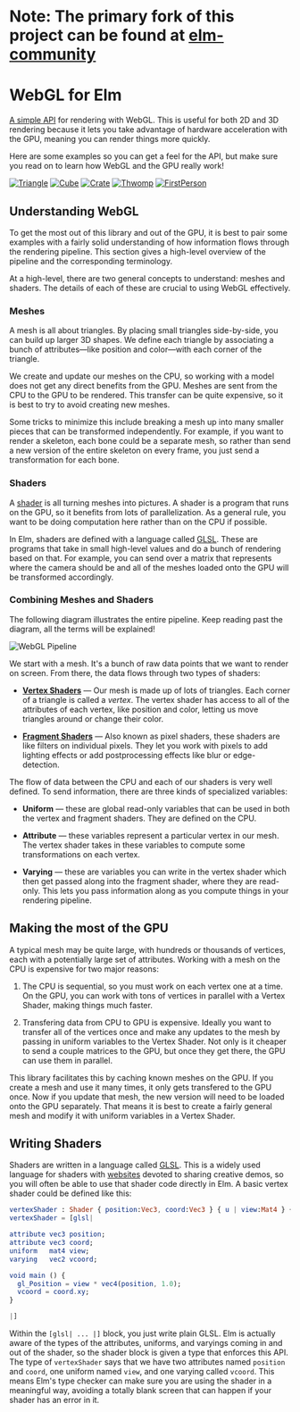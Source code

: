 # Note: The primary fork of this project can be found at [elm-community](https://github.com/elm-community/webgl)

# WebGL for Elm

[A simple API](http://package.elm-lang.org/packages/johnpmayer/elm-webgl/latest/WebGL)
for rendering with WebGL. This is useful for both 2D and 3D
rendering because it lets you take advantage of hardware acceleration with the
GPU, meaning you can render things more quickly.

Here are some examples so you can get a feel for the API, but make sure you
read on to learn how WebGL and the GPU really work!

[![Triangle](http://elm-lang.org/screenshot/WebGL/Triangle.jpg)](http://elm-lang.org/examples/triangle)
[![Cube](http://elm-lang.org/screenshot/WebGL/Cube.jpg)](http://elm-lang.org/examples/cube)
[![Crate](http://elm-lang.org/screenshot/WebGL/Crate.jpg)](http://elm-lang.org/examples/crate)
[![Thwomp](http://elm-lang.org/screenshot/WebGL/Thwomp.jpg)](http://elm-lang.org/examples/thwomp)
[![FirstPerson](http://elm-lang.org/screenshot/WebGL/FirstPerson.jpg)](http://elm-lang.org/examples/first-person)


## Understanding WebGL

To get the most out of this library and out of the GPU, it is best to pair some
examples with a fairly solid understanding of how information flows through the
rendering pipeline. This section gives a high-level overview of the pipeline
and the corresponding terminology.

At a high-level, there are two general concepts to understand: meshes and
shaders. The details of each of these are crucial to using WebGL effectively.

### Meshes

A mesh is all about triangles. By placing small triangles side-by-side, you can
build up larger 3D shapes. We define each triangle by associating a bunch of
attributes&mdash;like position and color&mdash;with each corner of the triangle.

We create and update our meshes on the CPU, so working with a model does not get
any direct benefits from the GPU. Meshes are sent from the CPU to the GPU to be
rendered. This transfer can be quite expensive, so it is best to try to avoid
creating new meshes.

Some tricks to minimize this include breaking a mesh up into many smaller
pieces that can be transformed independently. For example, if you want to
render a skeleton, each bone could be a separate mesh, so rather than send
a new version of the entire skeleton on every frame, you just send a
transformation for each bone.

### Shaders

A [shader](http://en.wikipedia.org/wiki/Shader) is all turning meshes into
pictures. A shader is a program that runs on the GPU, so it benefits from
lots of parallelization. As a general rule, you want to be doing computation
here rather than on the CPU if possible.

In Elm, shaders are defined with a language called
[GLSL](http://en.wikipedia.org/wiki/OpenGL_Shading_Language). These are programs
that take in small high-level values and do a bunch of rendering based on that.
For example, you can send over a matrix that represents where the camera should
be and all of the meshes loaded onto the GPU will be transformed accordingly.

### Combining Meshes and Shaders

The following diagram illustrates the entire pipeline. Keep reading past the
diagram, all the terms will be explained!

![WebGL Pipeline](https://raw.githubusercontent.com/johnpmayer/elm-webgl/master/pipeline.png)

We start with a mesh. It's a bunch of raw data points that we want to render on
screen. From there, the data flows through two types of shaders:

 * [**Vertex Shaders**](http://en.wikipedia.org/wiki/Shader#Vertex_shaders) &mdash;
   Our mesh is made up of lots of triangles. Each corner of a triangle is called a
   *vertex*. The vertex shader has access to all of the attributes of each vertex,
   like position and color, letting us move triangles around or change their color.

 * [**Fragment Shaders**](http://en.wikipedia.org/wiki/Shader#Pixel_shaders) &mdash;
   Also known as pixel shaders, these shaders are like filters on individual
   pixels. They let you work with pixels to add lighting effects or add
   postprocessing effects like blur or edge-detection.

The flow of data between the CPU and each of our shaders is very well defined.
To send information, there are three kinds of specialized variables:

 * **Uniform** &mdash; these are global read-only variables that can be used
   in both the vertex and fragment shaders. They are defined on the CPU.

 * **Attribute** &mdash; these variables represent a particular vertex in our
   mesh. The vertex shader takes in these variables to compute some
   transformations on each vertex.

 * **Varying** &mdash; these are variables you can write in the vertex shader
   which then get passed along into the fragment shader, where they are
   read-only. This lets you pass information along as you compute things in
   your rendering pipeline.

## Making the most of the GPU

A typical mesh may be quite large, with hundreds or thousands of vertices, each
with a potentially large set of attributes. Working with a mesh on the CPU is
expensive for two major reasons:

  1. The CPU is sequential, so you must work on each vertex one at a time.
     On the GPU, you can work with tons of vertices in parallel with a Vertex
     Shader, making things much faster.

  2. Transfering data from CPU to GPU is expensive. Ideally you want to transfer
     all of the vertices once and make any updates to the mesh by passing in
     uniform variables to the Vertex Shader. Not only is it cheaper to send a
     couple matrices to the GPU, but once they get there, the GPU can use them
     in parallel.

This library facilitates this by caching known meshes on the GPU. If you create
a mesh and use it many times, it only gets transfered to the GPU once. Now if
you update that mesh, the new version will need to be loaded onto the GPU
separately. That means it is best to create a fairly general mesh and modify it
with uniform variables in a Vertex Shader.

## Writing Shaders

Shaders are written in a language called
[GLSL](http://en.wikipedia.org/wiki/OpenGL_Shading_Language). This is a widely
used language for shaders with [websites](https://www.shadertoy.com) devoted
to sharing creative demos, so you will often be able to use that shader
code directly in Elm. A basic vertex shader could be defined like this:

```elm
vertexShader : Shader { position:Vec3, coord:Vec3 } { u | view:Mat4 } { vcoord:Vec2 }
vertexShader = [glsl|

attribute vec3 position;
attribute vec3 coord;
uniform   mat4 view;
varying   vec2 vcoord;

void main () {
  gl_Position = view * vec4(position, 1.0);
  vcoord = coord.xy;
}

|]
```

Within the `[glsl| ... |]` block, you just write plain GLSL. Elm is actually
aware of the types of the attributes, uniforms, and varyings coming in and out
of the shader, so the shader block is given a type that enforces this API. The
type of `vertexShader` says that we have two attributes named `position` and
`coord`, one uniform named `view`, and one varying called `vcoord`. This means
Elm's type checker can make sure you are using the shader in a meaningful way,
avoiding a totally blank screen that can happen if your shader has an error in
it.
